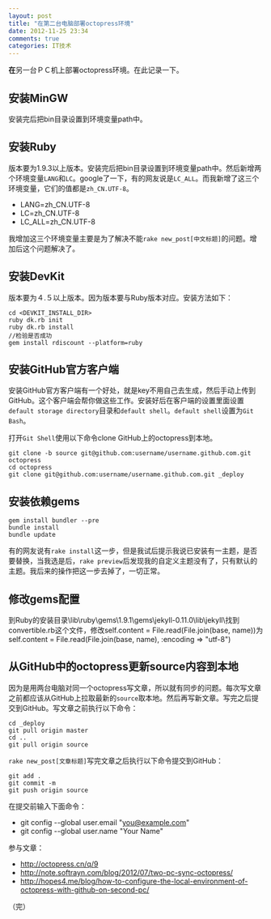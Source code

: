 ```yaml
---
layout: post
title: "在第二台电脑部署octopress环境"
date: 2012-11-25 23:34
comments: true
categories: IT技术
---
```

**在**另一台ＰＣ机上部署octopress环境。在此记录一下。
##  安装MinGW  
安装完后把bin目录设置到环境变量path中。
## 安装Ruby 
版本要为1.9.3以上版本。安装完后把bin目录设置到环境变量path中。然后新增两个环境变量`LANG`和`LC`。google了一下，有的网友说是`LC_ALL`。而我新增了这三个环境变量，它们的值都是`zh_CN.UTF-8`。

- LANG=zh_CN.UTF-8
- LC=zh_CN.UTF-8
- LC_ALL=zh_CN.UTF-8

我增加这三个环境变量主要是为了解决不能`rake new_post[中文标题]`的问题。增加后这个问题解决了。
<!-- more -->
## 安装DevKit 
版本要为４.５以上版本。因为版本要与Ruby版本对应。安装方法如下：

``` shell
cd <DEVKIT_INSTALL_DIR>
ruby dk.rb init
ruby dk.rb install
//检验是否成功
gem install rdiscount --platform=ruby
```

## 安装GitHub官方客户端 
安装GitHub官方客户端有一个好处，就是key不用自己去生成，然后手动上传到GitHub。这个客户端会帮你做这些工作。安装好后在客户端的设置里面设置`default storage directory`目录和`default shell`。`default shell`设置为`Git Bash`。

打开`Git Shell`使用以下命令clone GitHub上的octopress到本地。

``` git
git clone -b source git@github.com:username/username.github.com.git octopress
cd octopress
git clone git@github.com:username/username.github.com.git _deploy
```

## 安装依赖gems 

``` shell
gem install bundler --pre 
bundle install
bundle update
```

有的网友说有`rake install`这一步，但是我试后提示我说已安装有一主题，是否要替换，当我选是后，`rake preview`后发现我的自定义主题没有了，只有默认的主题。我后来的操作把这一步去掉了，一切正常。
## 修改gems配置 
到Ruby的安装目录\lib\ruby\gems\1.9.1\gems\jekyll-0.11.0\lib\jekyll\找到convertible.rb这个文件，修改self.content = File.read(File.join(base, name))为self.content = File.read(File.join(base, name), :encoding => "utf-8")
## 从GitHub中的octopress更新source内容到本地 
因为是用两台电脑对同一个octopress写文章，所以就有同步的问题。每次写文章之前都应该从GitHub上拉取最新的`source`取本地。然后再写新文章。写完之后提交到GitHub。写文章之前执行以下命令：

``` shell
cd _deploy
git pull origin master
cd ..
git pull origin source
```

`rake new_post[文章标题]`写完文章之后执行以下命令提交到GitHub：

``` shell
git add .
git commit -m
git push origin source
```

在提交前输入下面命令：

- git config --global user.email "you@example.com"
-  git config --global user.name "Your Name"

参与文章：

- http://octopress.cn/q/9
- http://note.softrayn.com/blog/2012/07/two-pc-sync-octopress/
- http://hopes4.me/blog/how-to-configure-the-local-environment-of-octopress-with-github-on-second-pc/

（完）
